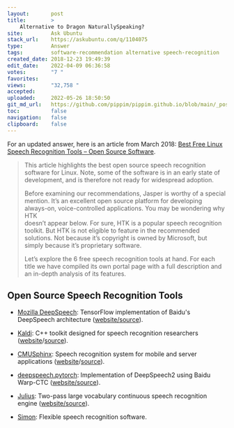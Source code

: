```yaml
---
layout:       post
title:        >
    Alternative to Dragon NaturallySpeaking?
site:         Ask Ubuntu
stack_url:    https://askubuntu.com/q/1104075
type:         Answer
tags:         software-recommendation alternative speech-recognition
created_date: 2018-12-23 19:49:39
edit_date:    2022-04-09 06:36:58
votes:        "7 "
favorites:    
views:        "32,758 "
accepted:     
uploaded:     2022-05-26 18:50:50
git_md_url:   https://github.com/pippim/pippim.github.io/blob/main/_posts/2018/2018-12-23-Alternative-to-Dragon-NaturallySpeaking_.md
toc:          false
navigation:   false
clipboard:    false
---
```


For an updated answer, here is an article from March 2018: [Best Free Linux Speech Recognition Tools – Open Source Software][1].

> This article highlights the best open source speech recognition  
> software for Linux. Note, some of the software is in an early state of  
> development, and is therefore not ready for widespread adoption.  
>   
> Before examining our recommendations, Jasper is worthy of a special  
> mention. It’s an excellent open source platform for developing  
> always-on, voice-controlled applications. You may be wondering why HTK  
> doesn’t appear below. For sure, HTK is a popular speech recognition  
> toolkit. But HTK is not eligible to feature in the recommended  
> solutions. Not because it’s copyright is owned by Microsoft, but  
> simply because it’s proprietary software.  
>   
> Let’s explore the 6 free speech recognition tools at hand. For each  
> title we have compiled its own portal page with a full description and  
> an in-depth analysis of its features.  

## Open Source Speech Recognition Tools

- [Mozilla DeepSpeech][2]: TensorFlow implementation of Baidu's DeepSpeech architecture ([website/source][3]).
- [Kaldi][12]: C++ toolkit designed for speech recognition researchers ([website][13]/[source][14]).
- [CMUSphinx][7]: Speech recognition system for mobile and server applications ([website][8]/[source][9]).
- [deepspeech.pytorch][10]: Implementation of DeepSpeech2 using Baidu Warp-CTC ([website/source][11]).
- [Julius][4]: Two-pass large vocabulary continuous speech recognition engine ([website/source][5]).
- [Simon][6]: Flexible speech recognition software.


  [1]: https://www.linuxlinks.com/best-free-linux-speech-recognition-tools-open-source-software/
  [2]: https://www.linuxlinks.com/deepspeech-tensorflow-implementation-baidus-deepspeech-architecture/
  [3]: https://github.com/mozilla/DeepSpeech
  [4]: https://www.linuxlinks.com/Julius/
  [5]: https://github.com/julius-speech/julius
  [6]: https://www.linuxlinks.com/Simon/
  [7]: https://www.linuxlinks.com/cmusphinx-open-source-speech-recognition-system-for-mobile-and-server-applications/
  [8]: https://cmusphinx.github.io/
  [9]: https://github.com/cmusphinx/pocketsphinx
  [10]: https://www.linuxlinks.com/deepspeech-pytorch-implementation-of-deepspeech2-using-baidu-warp-ctc/
  [11]: https://github.com/SeanNaren/deepspeech.pytorch
  [12]: https://www.linuxlinks.com/kaldi-speech-recognition-toolkit-designed-for-speech-recognition-researchers/
  [13]: https://kaldi-asr.org/
  [14]: https://github.com/kaldi-asr/kaldi
